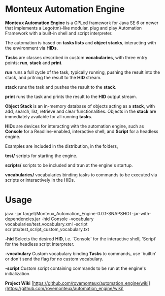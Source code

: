 **Monteux Automation Engine**
====================

**Monteux Automation Engine** is a GPLed framework for Java SE 6 or newer that implements a Lego(tm)-like modular, plug and play Automation Framework with a built-in shell and script interpreter.

The automation is based on **tasks lists** and **object stacks**, interacting with the environment via **HIDs**. 

**Tasks** are classes described in custom **vocabularies**, with three entry points: **run**, **stack** and **print**.

**run** runs a full cycle of the task, typically running, pushing the result into the stack, and pritning the result to the **HID** stream.

**stack** runs the task and pushes the result to the **stack**.

**print** runs the task and prints the result to the **HID** output stream.

**Object Stack** is an in-memory database of objects acting as a **stack**, with add, search, list, retrieve and clear functionalities. Objects in the **stack** are immediately available for all running **tasks**.

**HID**s are devices for interacting with the automation engine, such as **Console** for a Readline-enabled, interactive shell, and **Script** for a headless engine.

Examples are included in the distribution, in the folders,

**test/**
scripts for starting the engine.

**scripts/**
scripts to be included and trun at the engine's startup.

**vocabularies/**
vocabularies binding tasks to commands to be executed via scripts or interactively in the HIDs.

Usage
=====

java -jar target/Monteux_Automation_Engine-0.0.1-SNAPSHOT-jar-with-dependencies.jar -hid Console -vocabulary vocabularies/test_vocabulary.xml -script scripts/test_script_custom_vocabulary.txt

**-hid**
Selects the desired **HID**, i.e. 'Console' for the interactive shell, 'Script' for the headless script interpreter.

**-vocabulary**
Custom vocabulary binding **Tasks** to commands, use 'builtin' or don't send the flag for no custom vocabulary.

**-script**
Custom script containing commands to be run at the engine's initialization.

**Project Wiki**
[https://github.com/rovemonteux/automation_engine/wiki](https://github.com/rovemonteux/automation_engine/wiki)
